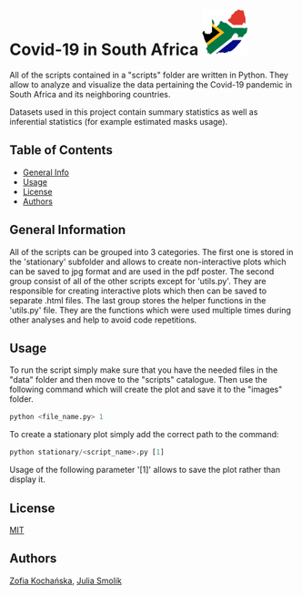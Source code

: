 # Covid-19 in South Africa <img src="https://github.com/zofiakk/project_DAV/blob/master/images/Flag-map_of_South_Africa.svg.png" width="80" height="80">

All of the scripts contained in a "scripts" folder are written in Python. They allow to analyze and visualize the data pertaining the Covid-19 pandemic in South Africa and its neighboring countries.

Datasets used in this project contain summary statistics as well as inferential statistics (for example estimated masks usage).

## Table of Contents
* [General Info](#general-information)
* [Usage](#usage)
* [License](#license)
* [Authors](#authors)

## General Information

All of the scripts can be grouped into 3 categories. The first one is stored in the 'stationary' subfolder and allows to create non-interactive plots which can be saved to jpg format and are used in the pdf poster.
The second group consist of all of the other scripts except for 'utils.py'. They are responsible for creating interactive plots which then can be saved to separate .html files. 
The last group stores the helper functions in the 'utils.py' file. They are the functions which were used multiple times during other analyses and help to avoid code repetitions. 

## Usage
To run the script simply make sure that you have the needed files in the "data" folder and then move to the "scripts" catalogue. Then use the following command which will create the plot and save it to the "images" folder.

```python 
python <file_name.py> 1
```

To create a stationary plot simply add the correct path to the command:

```python 
python stationary/<script_name>.py [1]
```
Usage of the following parameter '[1]' allows to save the plot rather than display it.

## License
[MIT](https://choosealicense.com/licenses/mit/)

## Authors
[Zofia Kochańska](https://github.com/zofiakk), 
[Julia Smolik](https://github.com/juliasmolik)
